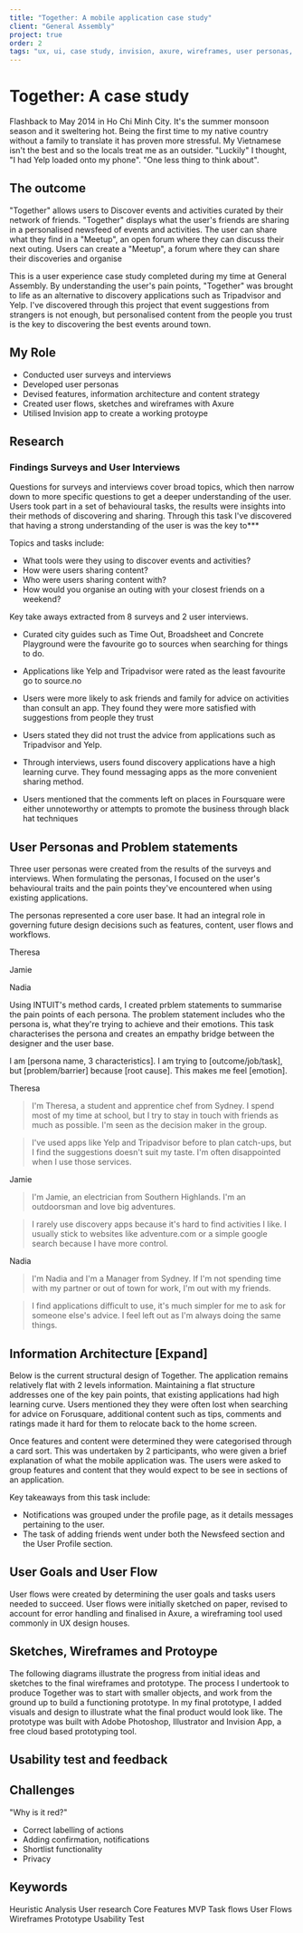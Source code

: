 ```yaml
---
title: "Together: A mobile application case study"
client: "General Assembly"
project: true
order: 2
tags: "ux, ui, case study, invision, axure, wireframes, user personas, user research"
---
```


# Together: A case study

Flashback to May 2014 in Ho Chi Minh City. It's the summer monsoon season and it sweltering hot. Being the first time to my native country without a family to translate it has proven more stressful. My Vietnamese isn't the best and so the locals treat me as an outsider. "Luckily" I thought, "I had Yelp loaded onto my phone". "One less thing to think about".  

## The outcome

"Together" allows users to Discover events and activities curated by their network of friends. "Together" displays what the user's friends are sharing in a personalised newsfeed of events and activities. The user can share what they find in a "Meetup", an open forum where they can discuss their next outing. Users can create a "Meetup", a forum where they can share their discoveries and organise

This is a user experience case study completed during my time at General Assembly. By understanding the user's pain points, "Together" was brought to life as an alternative to discovery applications such as Tripadvisor and Yelp. I've discovered through this project that event suggestions from strangers is not enough, but personalised content from the people you trust is the key to discovering the best events around town.


## My Role

* Conducted user surveys and interviews
* Developed user personas
* Devised features, information architecture and content strategy
* Created user flows, sketches and wireframes with Axure
* Utilised Invision app to create a working protoype

## Research

### Findings Surveys and User Interviews

Questions for surveys and interviews cover broad topics, which then narrow down to more specific questions to get a deeper understanding of the user. Users took part in a set of behavioural tasks, the results were insights into their methods of discovering and sharing. Through this task I've discovered that having a strong understanding of the user is was the key to***

Topics and tasks include:

* What tools were they using to discover events and activities?
* How were users sharing content?
* Who were users sharing content with?
* How would you organise an outing with your closest friends on a weekend?

Key take aways extracted from 8 surveys and 2 user interviews. 

* Curated city guides such as Time Out, Broadsheet and Concrete Playground were the favourite go to sources when searching for things to do. 

* Applications like Yelp and Tripadvisor were rated as the least favourite go to source.no

* Users were more likely to ask friends and family for advice on activities than consult an app. They found they were more satisfied with suggestions from people they trust

* Users stated they did not trust the advice from applications such as Tripadvisor and Yelp.

* Through interviews, users found discovery applications have a high learning curve. They found messaging apps as the more convenient sharing method.

* Users mentioned that the comments left on places in Foursquare were either unnoteworthy or attempts to promote the business through black hat techniques 

## User Personas and Problem statements

Three user personas were created from the results of the surveys and interviews. When formulating the personas, I focused on the user's behavioural traits and the pain points they've encountered when using existing applications. 

The personas represented a core user base. It had an integral role in governing future design decisions such as features, content, user flows and workflows. 

Theresa

Jamie

Nadia


Using INTUIT's method cards, I created prblem statements to summarise the pain points of each persona. The problem statement includes who the persona is, what they're trying to achieve and their emotions. This task characterises the persona and creates an empathy bridge between the designer and the user base.

I am [persona name, 3 characteristics]. I am trying to [outcome/job/task], but [problem/barrier] because [root cause]. This makes me feel [emotion].

Theresa

> I'm Theresa, a student and apprentice chef from Sydney. I spend most of my time at school, but I try to stay in touch with friends as much as possible. I'm seen as the decision maker in the group.

> I've used apps like Yelp and Tripadvisor before to plan catch-ups, but I find the suggestions doesn't suit my taste. I'm often disappointed when I use those services.

Jamie

> I'm Jamie, an electrician from Southern Highlands. I'm an outdoorsman and love big adventures.

> I rarely use discovery apps because it's hard to find activities I like. I usually stick to websites like adventure.com or a simple google search because I have more control.

Nadia

> I'm Nadia and I'm a Manager from Sydney. If I'm not spending time with my partner or out of town for work, I'm out with my friends.

> I find applications difficult to use, it's much simpler for me to ask for someone else's advice. I feel left out as I'm always doing the same things.


## Information Architecture [Expand]

Below is the current structural design of Together. The application remains relatively flat with 2 levels information. Maintaining a flat structure addresses one of the key pain points, that existing applications had high learning curve. Users mentioned they they were often lost when searching for advice on Forusquare, additional content such as tips, comments and ratings made it hard for them to relocate back to the home screen. 

Once features and content were determined they were categorised through a card sort. This was undertaken by 2 participants, who were given a brief explanation of what the mobile application was. The users were asked to group features and content that they would expect to be see in sections of an application. 

Key takeaways from this task include: 

* Notifications was grouped under the profile page, as it details messages pertaining to the user. 
* The task of adding friends went under both the Newsfeed section and the User Profile section. 


## User Goals and User Flow

User flows were created by determining the user goals and tasks users needed to succeed. User flows were initially sketched on paper, revised to account for error handling and finalised in Axure, a wireframing tool used commonly in UX design houses. 

## Sketches, Wireframes and Protoype

The following diagrams illustrate the progress from initial ideas and sketches to the final wireframes and prototype. The process I undertook to produce Together was to start with smaller objects, and work from the ground up to build a functioning prototype. In my final prototype, I added visuals and design to illustrate what the final product would look like. The prototype was built with Adobe Photoshop, Illustrator and Invision App, a free cloud based prototyping tool. 

## Usability test and feedback



## Challenges

"Why is it red?"

* Correct labelling of actions
* Adding confirmation, notifications
* Shortlist functionality
* Privacy


Keywords
--------

Heuristic Analysis
User research
Core Features
MVP
Task flows
User Flows
Wireframes
Prototype
Usability Test